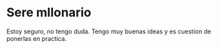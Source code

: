 # Sere mllonario

Estoy seguro, no tengo duda. Tengo muy buenas ideas y es cuestion de ponerlas en practica.
